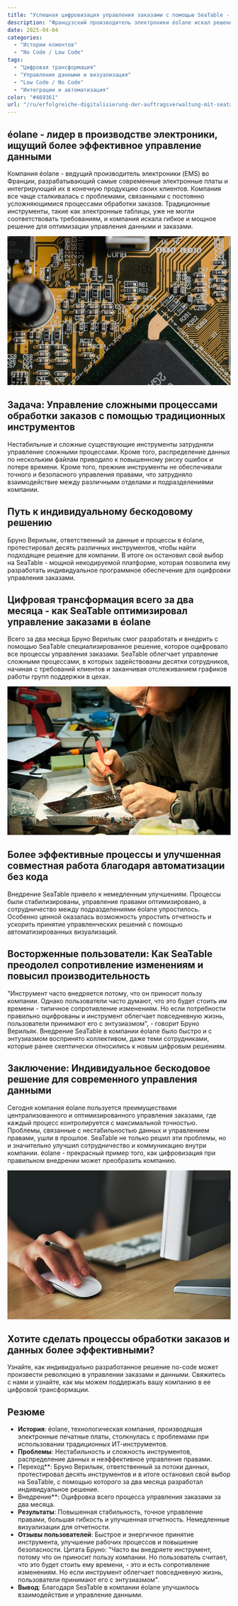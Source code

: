 ```yaml
---
title: "Успешная цифровизация управления заказами с помощью SeaTable - пример использования от éolane"
description: "Французский производитель электроники éolane искал решение, соответствующее требованиям GDPR, для своего все более сложного управления заказами. Они нашли SeaTable."
date: 2025-04-04
categories: 
  - "Истории клиентов"
  - "No Code / Low Code"
tags: 
  - "Цифровая трансформация"
  - "Управление данными и визуализация"
  - "Low Code / No Code"
  - "Интеграции и автоматизация"
color: "#469361"
url: "/ru/erfolgreiche-digitalisierung-der-auftragsverwaltung-mit-seatable-ein-use-case-von-eolane"
---
```


## éolane - лидер в производстве электроники, ищущий более эффективное управление данными

Компания éolane - ведущий производитель электроники (EMS) во Франции, разрабатывающий самые современные электронные платы и интегрирующий их в конечную продукцию своих клиентов. Компания все чаще сталкивалась с проблемами, связанными с постоянно усложняющимися процессами обработки заказов. Традиционные инструменты, такие как электронные таблицы, уже не могли соответствовать требованиям, и компания искала гибкое и мощное решение для оптимизации управления данными и заказами.

![](pexels-tima-miroshnichenko-6755080.jpg)

## Задача: Управление сложными процессами обработки заказов с помощью традиционных инструментов

Нестабильные и сложные существующие инструменты затрудняли управление сложными процессами. Кроме того, распределение данных по нескольким файлам приводило к повышенному риску ошибок и потере времени. Кроме того, прежние инструменты не обеспечивали точного и безопасного управления правами, что затрудняло взаимодействие между различными отделами и подразделениями компании.

## Путь к индивидуальному бескодовому решению

Бруно Верильяк, ответственный за данные и процессы в éolane, протестировал десять различных инструментов, чтобы найти подходящее решение для компании. В итоге он остановил свой выбор на SeaTable - мощной некодируемой платформе, которая позволила ему разработать индивидуальное программное обеспечение для оцифровки управления заказами.

## Цифровая трансформация всего за два месяца - как SeaTable оптимизировал управление заказами в éolane

Всего за два месяца Бруно Верильяк смог разработать и внедрить с помощью SeaTable специализированное решение, которое оцифровало все процессы управления заказами. SeaTable облегчает управление сложными процессами, в которых задействованы десятки сотрудников, начиная с требований клиентов и заканчивая отслеживанием графиков работы групп поддержки в цехах.

![](pexels-www-erzetich-com-2517330.jpg)

## Более эффективные процессы и улучшенная совместная работа благодаря автоматизации без кода

Внедрение SeaTable привело к немедленным улучшениям. Процессы были стабилизированы, управление правами оптимизировано, а сотрудничество между подразделениями éolane упростилось. Особенно ценной оказалась возможность упростить отчетность и ускорить принятие управленческих решений с помощью автоматизированных визуализаций.

## Восторженные пользователи: Как SeaTable преодолел сопротивление изменениям и повысил производительность

"Инструмент часто внедряется потому, что он приносит пользу компании. Однако пользователи часто думают, что это будет стоить им времени - типичное сопротивление изменениям. Но если потребности правильно оцифрованы и инструмент облегчает повседневную жизнь, пользователи принимают его с энтузиазмом", - говорит Бруно Верильяк. Внедрение SeaTable в компании éolane было быстро и с энтузиазмом воспринято коллективом, даже теми сотрудниками, которые ранее скептически относились к новым цифровым решениям.

## Заключение: Индивидуальное бескодовое решение для современного управления данными

Сегодня компания éolane пользуется преимуществами централизованного и оптимизированного управления заказами, где каждый процесс контролируется с максимальной точностью. Проблемы, связанные с нестабильностью данных и управлением правами, ушли в прошлое. SeaTable не только решил эти проблемы, но и значительно улучшил сотрудничество и коммуникацию внутри компании. éolane - прекрасный пример того, как цифровизация при правильном внедрении может преобразить компанию.

![](pexels-vojtech-okenka-127162-392018.jpg)

## Хотите сделать процессы обработки заказов и данных более эффективными?

Узнайте, как индивидуально разработанное решение no-code может произвести революцию в управлении заказами и данными. Свяжитесь с нами и узнайте, как мы можем поддержать вашу компанию в ее цифровой трансформации.

## Резюме

- **История**: éolane, технологическая компания, производящая электронные печатные платы, столкнулась с проблемами при использовании традиционных ИТ-инструментов.
- **Проблемы**: Нестабильность и сложность инструментов, распределение данных и неэффективное управление правами.
- Переход**: Бруно Верильяк, ответственный за потоки данных, протестировал десять инструментов и в итоге остановил свой выбор на SeaTable, с помощью которого за два месяца разработал индивидуальное решение.
- Внедрение**: Оцифровка всего процесса управления заказами за два месяца.
- **Результаты**: Повышенная стабильность, точное управление правами, большая гибкость и улучшенная отчетность. Немедленные визуализации для отчетности.
- **Отзывы пользователей**: Быстрое и энергичное принятие инструмента, улучшение рабочих процессов и повышение безопасности. Цитата Бруно: "Часто вы внедряете инструмент, потому что он приносит пользу компании. Но пользователь считает, что это будет стоить ему времени, - это и есть сопротивление изменениям. Но если инструмент облегчает повседневную жизнь, пользователи принимают его с энтузиазмом".
- **Вывод**: Благодаря SeaTable в компании éolane улучшилось взаимодействие и управление данными.